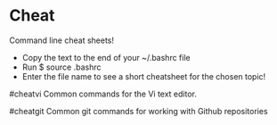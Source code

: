 # Cheat
Command line cheat sheets!

- Copy the text to the end of your ~/.bashrc file
- Run $ source .bashrc
- Enter the file name to see a short cheatsheet for the chosen topic!

#cheatvi
Common commands for the Vi text editor.

#cheatgit
Common git commands for working with Github repositories
